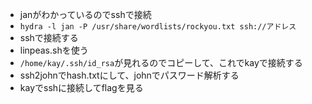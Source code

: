 - janがわかっているのでsshで接続
- `hydra -l jan -P /usr/share/wordlists/rockyou.txt ssh://アドレス`
- sshで接続する
- linpeas.shを使う
- `/home/kay/.ssh/id_rsa`が見れるのでコピーして、これでkayで接続する
- ssh2johnでhash.txtにして、johnでパスワード解析する
- kayでsshに接続してflagを見る 
